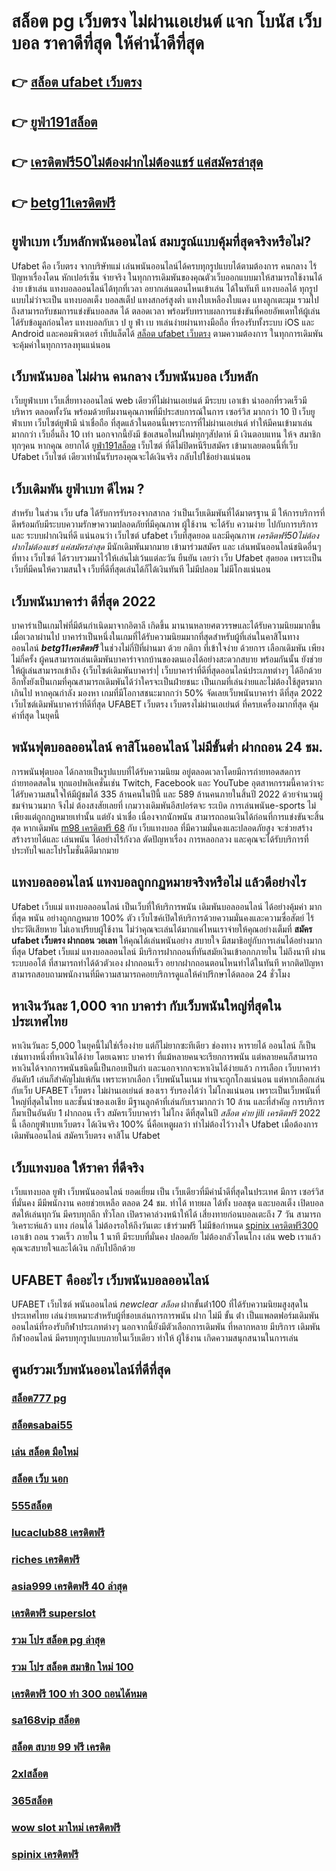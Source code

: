 # สล็อต pg เว็บตรง ไม่ผ่านเอเย่นต์ แจก โบนัส เว็บบอล ราคาดีที่สุด ให้ค่าน้ำดีที่สุด

## 👉 [สล็อต ufabet เว็บตรง](https://mabet.net/credit-free-100/)
## 👉 [ยูฟ่า191สล็อต](https://bio.link/tisawago)
## 👉 [เครดิตฟรี50ไม่ต้องฝากไม่ต้องแชร์ แค่สมัครล่าสุด](https://mabet.net/credit-free-new/)
## 👉 [betg11เครดิตฟรี](https://mabet.net/register/)

## ยูฟ่าเบท เว็บหลักพนันออนไลน์ สมบรูณ์แบบคุ้มที่สุดจริงหรือไม่?

Ufabet  คือ เว็บตรง  จากบริษัทแม่ เล่นพนันออนไลน์ได้ครบทุกรูปแบบได้ตามต้องการ  คนกลาง ไร้ปัญหาเรื่องโดน หักเปอร์เซ็น  จ่ายจริง ในทุกการเดิมพันของคุณตัวเว็บออกแบบมาให้สามารถใช้งานได้ง่าย เข้าเล่น แทงบอลออนไลน์ได้ทุกที่เวลา อยากเล่นตอนไหนเข้าเล่น ได้ในทันที แทงบอลได้ ทุกรูปแบบไม่ว่าจะเป็น แทงบอลเต็ง บอลสเต็ป แทงสกอร์สูงต่ำ แทงใบเหลืองใบแดง แทงลูกเตะมุม รวมไปถึงสามารถรับชมการแข่งขันบอลสด ได้ ตลอดเวลา พร้อมรับทราบผลการแข่งขันที่คอยอัพเดทให้ผู้เล่น  ได้รับข้อมูลก่อนใคร แทงบอลกับเว ป ยู ฟ่า เบ ทเล่นง่ายผ่านทางมือถือ ที่รองรับทั้งระบบ iOS และ Android และคอมพิวเตอร์ เท็ปแล็ตได้ [สล็อต ufabet เว็บตรง](https://bio.link/tisawago)  ตามความต้องการ ในทุกการเดิมพัน จะคุ้มค่าในทุกการลงทุนแน่นอน


## เว็บพนันบอล  ไม่ผ่าน คนกลาง  เว็บพนันบอล เว็บหลัก 

 เว็บยูฟ่าเบท  เว็บเสี่ยทางออนไลน์ web เดียวที่ไม่ผ่านเอเย่นต์  มีระบบ  เอาเข้า  นำออกที่รวดเร็วมี บริหาร ตลอดทั้งวัน พร้อมด้วยทีมงานคุณภาพที่มีประสบการณ์ในการ เซอร์วิส  มากกว่า  10 ปี  เว็บยูฟ่าเบท เว็บไซต์ยูฟ่ามี  น่าเชื่อถือ ที่สุดแล้วในตอนนี้เพราะการที่ไม่ผ่านเอเย่นต์ ทำให้มีคนเข้ามาเล่นมากกว่า เว็บอื่นถึง 10 เท่า นอกจากนี้ยังมี ข้อเสนอใหม่ใหม่ทุกๆสัปดาห์ มี เงินตอบแทน ให้จ สมาชิกทุกๆคน หากคุณ อยากได้ [ยูฟ่า191สล็อต](https://mabet.net/credit-free-new/)  เว็บไซต์ ที่ดีไม่ปิดหนีรีบสมัคร เข้ามาเลยตอนนี้ที่เว็บ Ufabet เว็บไซต์ เดียวเท่านั้นรับรองคุณจะได้เงินจริง กลับไปใช้อย่างแน่นอน 

## เว็บเดิมพัน ยูฟ่าเบท ดีไหม ?

สำหรับ ในส่วน  เว็บ  ufa ได้รับการรับรองจากสากล ว่าเป็นเว็บเดิมพันที่ได้มาตรฐาน  มี ให้การบริการที่ดีพร้อมกับมีระบบความรักษาความปลอดภัยที่มีคุณภาพ  ผู้ใช้งาน จะได้รับ ความง่าย   ไปกับการบริการ  และ ระบบฝากเงินที่ดี  แน่นอนว่า เว็บไซต์   ufabet   เว็บที่สุดยอด และมีคุณภาพ  *เครดิตฟรี50ไม่ต้องฝากไม่ต้องแชร์ แค่สมัครล่าสุด* มีนักเดิมพันมากมาย   เข้ามาร่วมสมัคร และ เล่นพนันออนไลน์ชนิดอื่นๆ ที่ทาง เว็บไซต์ ได้รวบรวมมาไว้ให้เล่นไม่เว้นแต่ละวัน  ยืนยัน เลยว่า เว็บ Ufabet   สุดยอด  เพราะเป็น เว็บที่มีคนให้ความสนใจ เว็บที่ดีที่สุดเล่นได้ก็ได้เงินทันที ไม่มีปลอม ไม่มีโกงแน่นอน

## เว็บพนันบาคาร่า ดีที่สุด 2022 

บาคาร่าเป็นเกมไพ่ที่มีต้นกำเนิดมาจากอิตาลี เกิดขึ้น  มานานหลายศตวรรษและได้รับความนิยมมากขึ้นเมื่อเวลาผ่านไป บาคาร่าเป็นหนึ่งในเกมที่ได้รับความนิยมมากที่สุดสำหรับผู้ที่เล่นในคาสิโนทางออนไลน์ ***betg11เครดิตฟรี*** ในช่วงไม่กี่ปีที่ผ่านมา ด้วย   กติกา  ที่เข้าใจง่าย ด้วยการ  เลือกเดิมพัน  เพียงไม่กี่ครั้ง ผู้คนสามารถเล่นเดิมพันบาคาร่าจากบ้านของตนเองได้อย่างสะดวกสบาย  พร้อมกันนั้น ยังช่วยให้ผู้เล่นสามารถเข้าถึง {เว็บไซต์เดิมพันบาคาร่า|  เว็บบาคาร่าที่ดีที่สุดออนไลน์ประเภทต่างๆ ได้อีกด้วย อีกทั้งยังเป็นเกมที่คุณสามารถเดิมพันได้ว่าใครจะเป็นฝ่ายชนะ เป็นเกมที่เล่นง่ายและไม่ต้องใช้สูตรมากเกินไป หากคุณกำลัง มองหา  เกมที่มีโอกาสชนะมากกว่า 50%  จัดเลยเว็บพนันบาคาร่า ดีที่สุด 2022  เว็บไซต์เดิมพันบาคาร่าที่ดีที่สุด UFABET เว็บตรง เว็บตรงไม่ผ่านเอเย่นต์ ที่ครบเครื่องมากที่สุด คุ้มค่าที่สุด ในยุคนี้

##  พนันฟุตบอลออนไลน์  คาสิโนออนไลน์ ไม่มีขั้นต่ำ  ฝากถอน 24 ชม.

 การพนันฟุตบอล  ได้กลายเป็นรูปแบบที่ได้รับความนิยม อยู่ตลอดเวลาโดยมีการถ่ายทอดสดการถ่ายทอดสดใน ทุกแอปพลิเคชั่นเช่น Twitch, Facebook และ YouTube อุตสาหกรรมนี้คาดว่าจะ ได้รับความสนใจให้มีผู้ชมได้ 335 ล้านคนในปีนี้ และ 589 ล้านคนภายในสิ้นปี 2022 ด้วยจำนวนผู้ชมจำนวนมาก จึงไม่ ต้องสงสัยเลยที่ เกมวางเดิมพันอีสปอร์ตจะ ระเบิด  การเล่นพนันe-sports ไม่เพียงแต่ถูกกฎหมายเท่านั้น แต่ยัง น่าเชื่อ เนื่องจากนักพนัน สามารถถอนเงินได้ก่อนที่การแข่งขันจะสิ้นสุด หากเดิมพัน [m98 เครดิตฟรี 68](https://mabet.net/credit-free-50/) กับ เว็บแทงบอล ที่มีความมั่นคงและปลอดภัยสูง จะช่วยสร้าง สร้างรายได้และ เล่นพนัน ได้อย่างไร้กังวล ตัดปัญหาเรื่อง การหลอกลวง และคุณจะได้รับบริการที่ประทับใจและโปรโมชั่นดีดีมากมาย

## แทงบอลออนไลน์   แทงบอลถูกกฏหมายจริงหรือไม่ แล้วดีอย่างไร 

 Ufabet เว็บแม่  แทงบอลออนไลน์  เป็นเว็บที่ให้บริการพนัน เดิมพันบอลออนไลน์ ได้อย่างคุ้มค่า  มากที่สุด  พนัน อย่างถูกกฏหมาย 100% ตัว เว็บไซค์เปิดให้บริการด้วยความมั่นคงและความซื่อสัตย์ ไร้ประวัติเสียหาย ไม่เอาเปรียบผู้ใช้งาน ไม่ว่าคุณจะเล่นได้มากแค่ไหนเราจ่ายให้คุณอย่างเต็มที่ **สมัคร ufabet เว็บตรง ฝากถอน วอเลท** ให้คุณได้เล่นพนันอย่าง สบายใจ  มีสมาธิอยู่กับการเล่นได้อย่างมากที่สุด  Ufabet เว็บแม่   แทงบอลออนไลน์ มีบริการฝากถอนที่ทันสมัยเงินเข้าอกกภายใน  ไม่ถึงนาที ผ่าน ระบบออโต้  ที่สามารถทำได้ด้วตัวเอง ฝากถอนเร็ว  อยากฝากถอนตอนไหนทำได้ในทันที หากติดปัญหาสามารถสอบถามพนักงานที่มีความสามารถคอยบริการดูแลให้คำปรึกษาได้ตลอด 24 ชั่วโมง

## หาเงินวันละ 1,000  จาก บาคาร่า กับเว็บพนันใหญ่ที่สุดในประเทศไทย

หาเงินวันละ 5,000  ในยุคนี้ไม่ใช่เรื่องง่าย แต่ก็ไม่ยากซะทีเดียว ช่องทาง หารายได้  ออนไลน์ ก็เป็นเช่นทางหนึ่งที่หาเงินได้ง่าย โดยเฉพาะ บาคาร่า ที่แม้หลายคนจะเรียกการพนัน แต่หลายคนก็สามารถหาเงินได้จากการพนันชนิดนี้เป็นกอบเป็นกำ และนอกจากกจะหาเงินได้ง่ายแล้ว การเลือก  เว็บบาคาร่า อันดับ1 เล่นก็สำคัญไม่แพ้กัน เพราะหากเลือก  เว็บพนันโนเนม  ท่านจะถูกโกงแน่นอน แต่หากเลือกเล่นกับเว็บ UFABET เว็บตรง ไม่ผ่านเอเย่นต์ ของเรา รับรองได้ว่า ไม่โกงแน่นอน เพราะเป็นเว็บพนันที่ใหญ่ที่สุดในไทย และชั้นนำของเอเชีย มีฐานลูกค้าที่เล่นกับเรามากกว่า 10 ล้าน และที่สำคัญ การบริการก็มาเป็นอันดับ 1 ฝากถอน เร็ว สมัครเว็บบาคาร่า ไม่โกง ดีที่สุดในปี *สล็อต ค่าย jili เครดิตฟรี* 2022 นี้ เลือกยูฟ่าเบทเว็บตรง ได้เงินจริง 100% นี่คือเหตูผลว่า ทำไม่ต้องไว้วางใจ Ufabet เมื่อต้องการเดิมพันออนไลน์   สมัครเว็บตรง คาสิโน Ufabet   


## เว็บแทงบอล  ให้ราคา  ที่ดีจริง 

เว็บแทงบอล   ยูฟ่า   เว็บพนันออนไลน์  ยอดเยี่ยม  เป็น เว็บเดียวที่มีค่าน้ำดีที่สุดในประเทศ มีการ เซอร์วิส ที่มั่นคง มีมีพนักงาน คอยช่วยเหลือ ตลอด 24 ชม.    ทำได้  ทายผล ได้ทั้ง บอลชุด  และบอลเต็ง  เปิดบอลสดให้เล่นทุกวัน มีครบทุกลีก ทั่วโลก เปิดราคาล่วงหน้าให้ได้ เสี่ยงทายก่อนบอลเตะถึง 7 วัน  สามารถ วิเคราะห์แล้ว แทง ก่อนได้ ไม่ต้องรอให้ถึงวันเตะ  เข้าร่วมฟรี  ไม่มีข้อกำหนด    [spinix เครดิตฟรี300](https://member.mabet.net/?action=login) เอาเข้า ถอน  รวดเร็ว ภายใน 1 นาที มีระบบที่มั่นคง ปลอดภัย ไม่ต้องกลัวโดนโกง เล่น web เราแล้วคุณจะสบายใจและได้เงิน กลับไปอีกด้วย

## UFABET คืออะไร เว็บพนันบอลออนไลน์

UFABET เว็บไซต์  พนันออนไลน์ *newclear สล็อต* ฝากขั้นต่ํา100 ที่ได้รับความนิยมสูงสุดในประเทศไทย เล่นง่ายเหมาะสำหรับผู้ที่ชอบเล่นการการพนัน  ฝาก ไม่มี ขั้น ต่ํา เป็นแพลตฟอร์มเดิมพันออนไลน์ที่รองรับกีฬาประเภทต่างๆ นอกจากนี้ยังมีตัวเลือกการเดิมพัน ที่หลากหลาย มีบริการ  เดิมพันกีฬาออนไลน์  มีครบทุกรูปแบบภายในเว็บเดียว ทำให้ ผู้ใช้งาน เกิดความสนุกสนานในการเล่น

## ศูนย์รวมเว็บพนันออนไลน์ที่ดีที่สุด

### [สล็อต777 pg](https://atom.io/themes/MABET.net%20สล็อตหมายเลข1%20แตกหนัก%20100%%20สล็อตxoวอเลท%20008%20สล็อต%20สล็อตแตกหนัก%2020รับ100)
### [สล็อตsabai55](https://atom.io/themes/MABET.net%20สล็อตหมายเลข1%20แตกหนัก%20100%%20betflik%20เครดิตฟรี%2050%20ยืนยันเบอร์%20008%20สล็อต%20สล็อตแตกหนัก%2020รับ100)
### [เล่น สล็อต มือใหม่](https://atom.io/themes/MABET.net%20สล็อตหมายเลข1%20แตกหนัก%20100%%20betflik%20joker%20เครดิตฟรี%2050%20008%20สล็อต%20สล็อตแตกหนัก%2020รับ100)
### [สล็อต เว็บ นอก](https://atom.io/themes/MABET.net%20สล็อตหมายเลข1%20แตกหนัก%20100%%20superslot%20เครดิตฟรี50%20otp%20ล่าสุด%20008%20สล็อต%20สล็อตแตกหนัก%2020รับ100)
### [555สล็อต](https://atom.io/themes/MABET.net%20สล็อตหมายเลข1%20แตกหนัก%20100%%20สล็อต%201234%20008%20สล็อต%20สล็อตแตกหนัก%2020รับ100)
### [lucaclub88 เครดิตฟรี](https://atom.io/themes/MABET.net%20สล็อตหมายเลข1%20แตกหนัก%20100%%20mgm99%20เครดิตฟรี%20008%20สล็อต%20สล็อตแตกหนัก%2020รับ100)
### [riches เครดิตฟรี](https://atom.io/themes/MABET.net%20สล็อตหมายเลข1%20แตกหนัก%20100%%20สล็อตg2g%20008%20สล็อต%20สล็อตแตกหนัก%2020รับ100)
### [asia999 เครดิตฟรี 40 ล่าสุด](https://atom.io/themes/MABET.net%20สล็อตหมายเลข1%20แตกหนัก%20100%%20สล็อต%20เว็บ%20ใหญ่%20อันดับ%201%20008%20สล็อต%20สล็อตแตกหนัก%2020รับ100)
### [เครดิตฟรี superslot](https://atom.io/themes/MABET.net%20สล็อตหมายเลข1%20แตกหนัก%20100%%20สล็อตpg%20ฝาก20รับ100%20ทํา%20200ถอนได้100%20008%20สล็อต%20สล็อตแตกหนัก%2020รับ100)
### [รวม โปร สล็อต pg ล่าสุด](https://atom.io/themes/MABET.net%20สล็อตหมายเลข1%20แตกหนัก%20100%%20เครดิตฟรี%20ไม่ต้องฝาก%20ไม่ต้องแชร์%20ล่าสุด%202564%20008%20สล็อต%20สล็อตแตกหนัก%2020รับ100)
### [รวม โปร สล็อต สมาชิก ใหม่ 100](https://atom.io/themes/MABET.net%20สล็อตหมายเลข1%20แตกหนัก%20100%%20เว็บ%20สล็อต%20666%20008%20สล็อต%20สล็อตแตกหนัก%2020รับ100)
### [เครดิตฟรี 100 ทำ 300 ถอนได้หมด](https://atom.io/themes/MABET.net%20สล็อตหมายเลข1%20แตกหนัก%20100%%20superslot%20เครดิตฟรี%2050%20ล่าสุด%202021%20008%20สล็อต%20สล็อตแตกหนัก%2020รับ100)
### [sa168vip สล็อต](https://atom.io/themes/MABET.net%20สล็อตหมายเลข1%20แตกหนัก%20100%%20สล็อต%20ฝาก%2020%20รับ%20100%20เว็บตรง%20008%20สล็อต%20สล็อตแตกหนัก%2020รับ100)
### [สล็อต สบาย 99 ฟรี เครดิต](https://atom.io/themes/MABET.net%20สล็อตหมายเลข1%20แตกหนัก%20100%%20ubet368%20เครดิตฟรี%20008%20สล็อต%20สล็อตแตกหนัก%2020รับ100)
### [2xlสล็อต](https://atom.io/themes/MABET.net%20สล็อตหมายเลข1%20แตกหนัก%20100%%20spinix%20เครดิตฟรี%20008%20สล็อต%20สล็อตแตกหนัก%2020รับ100)
### [365สล็อต](https://atom.io/themes/MABET.net%20สล็อตหมายเลข1%20แตกหนัก%20100%%20joker%20เครดิตฟรี%20100%20008%20สล็อต%20สล็อตแตกหนัก%2020รับ100)
### [wow slot มาใหม่ เครดิตฟรี](https://atom.io/themes/MABET.net%20สล็อตหมายเลข1%20แตกหนัก%20100%%20สมัคร%20ufabet%20ฝากขั้นต่ำ%20100%20008%20สล็อต%20สล็อตแตกหนัก%2020รับ100)
### [spinix เครดิตฟรี](https://atom.io/themes/MABET.net%20สล็อตหมายเลข1%20แตกหนัก%20100%%20สล็อต%20joker%20ฝาก%20ถอนไม่มีขั้น%20008%20สล็อต%20สล็อตแตกหนัก%2020รับ100)